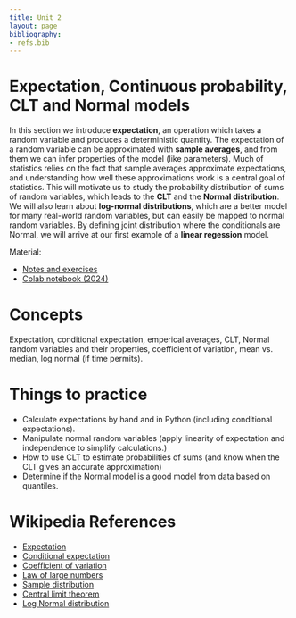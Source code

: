 ```yaml
---
title: Unit 2
layout: page
bibliography:
- refs.bib
---
```


# Expectation, Continuous probability, CLT and Normal models

In this section we introduce **expectation**, an operation which takes a random variable and produces a deterministic quantity. The expectation of a random variable can be approximated with **sample averages**, and from them we can infer properties of the model (like parameters). Much of statistics relies on the fact that sample averages approximate expectations, and understanding how well these approximations work is a central goal of statistics. This will motivate us to study the probability distribution of sums of random variables, which leads to the **CLT** and the **Normal distribution**. We will also learn about **log-normal distributions**, which are a better model for many real-world random variables, but can easily be mapped to normal random variables. By defining joint distribution where the conditionals are Normal, we will arrive at our first example of a **linear regession** model. 


Material: 
- [Notes and exercises](/public/latex_notes/unit2/unit2.pdf)
- [Colab notebook (2024)](https://colab.research.google.com/drive/1k3oTeSMmCrrNZ2z4P3EDGyzZONJAl1ZI?usp=sharing)

# Concepts

Expectation, conditional expectation, emperical averages, CLT, Normal random variables and their properties, coefficient of variation, mean vs. median, log normal (if time permits).

# Things to practice

- Calculate expectations by hand and in Python (including conditional expectations).
- Manipulate normal random variables  (apply linearity of expectation and independence to simplify calculations.)
- How to use CLT to estimate probabilities of sums (and know when the CLT gives an accurate approximation)
- Determine if the Normal model is a good model from data based on quantiles. 
  

# Wikipedia References

- [Expectation](https://en.wikipedia.org/wiki/Expected_value)
- [Conditional expectation](https://en.wikipedia.org/wiki/Conditional_expectation)
- [Coefficient of variation](https://en.wikipedia.org/wiki/Coefficient_of_variation)
- [Law of large numbers](https://en.wikipedia.org/wiki/Law_of_large_numbers)
- [Sample distribution](https://en.wikipedia.org/wiki/Sampling_distribution)
- [Central limit theorem](https://en.wikipedia.org/wiki/Central_limit_theorem)
- [Log Normal distribution](https://en.wikipedia.org/wiki/Log-normal_distribution)